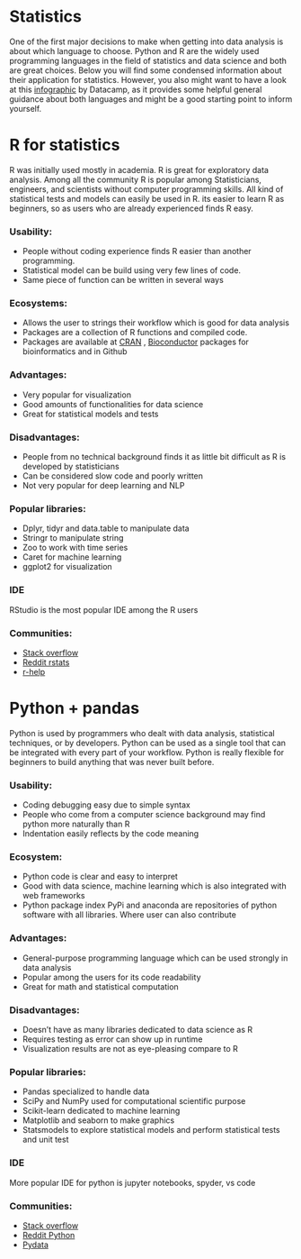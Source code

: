 # Statistics

One of the first major decisions to make when getting into data analysis is about which language to choose. Python and R are the widely used programming languages in the field of statistics and data science and both are great choices. Below you will find some condensed information about their application for statistics. However, you also might want to have a look at this [infographic](https://www.datacamp.com/community/tutorials/r-or-python-for-data-analysis) by Datacamp, as it provides some helpful general guidance about both languages and might be a good starting point to inform yourself. 


# R for statistics

R was initially used mostly in academia. R is great for exploratory data analysis. Among all the community R is popular among Statisticians, engineers, and scientists without computer programming skills. All kind of statistical tests and models can easily be used in R. its easier to learn R as beginners, so as users who are already experienced finds R easy.

### Usability:

- People without coding experience finds R easier than another programming.
- Statistical model can be build using very few lines of code.
- Same piece of function can be written in several ways 

### Ecosystems:

- Allows the user to strings their workflow which is good for data analysis
- Packages are a collection of R functions and compiled code. 
- Packages are available at [CRAN](-https://cran.r-project.org/mirrors.html) , [Bioconductor](-https://www.bioconductor.org/) packages for   bioinformatics and in Github

### Advantages:

- Very popular for visualization 
- Good amounts of functionalities for data science 
- Great for statistical models and tests

### Disadvantages:

- People from no technical background finds it as little bit difficult as R is developed by statisticians 
- Can be considered slow code and poorly written
- Not very popular for deep learning and NLP

### Popular libraries:

- Dplyr, tidyr and data.table to manipulate data
- Stringr to manipulate string 
- Zoo to work with time series 
- Caret for machine learning  
- ggplot2 for visualization  

### IDE

RStudio is the most popular IDE among the R users 

### Communities:
- [Stack overflow](-https://stackoverflow.com/tags/r/info)
- [Reddit rstats](-https://www.reddit.com/r/rstats/)
- [r-help](-https://www.r-project.org/mail.html)


# Python + pandas

Python is used by programmers who dealt with data analysis, statistical techniques, or by developers. Python can be used as a single tool that can be integrated with every part of your workflow. Python is really flexible for beginners to build anything that was never built before.
### Usability:

- Coding debugging easy due to simple syntax
- People who come from a computer science background may find python more naturally than R
- Indentation easily reflects by the code meaning 

### Ecosystem:

- Python code is clear and easy to interpret
- Good with data science, machine learning which is also integrated with web frameworks
- Python package index PyPi and anaconda are repositories of python software with all libraries.
Where user can also contribute 

### Advantages: 

- General-purpose programming language which can be used strongly in data analysis
- Popular among the users for its code readability
- Great for math and statistical computation 

### Disadvantages:

- Doesn’t have as many libraries dedicated to data science as R
- Requires testing as error can show up in runtime
- Visualization results are not as eye-pleasing compare to R

### Popular libraries:

- Pandas specialized to handle data
- SciPy and NumPy used for computational scientific purpose 
- Scikit-learn dedicated to machine learning
- Matplotlib and seaborn to make graphics 
- Statsmodels to explore statistical models and perform statistical tests and unit test

### IDE

More popular IDE for python is jupyter notebooks, spyder, vs code

### Communities:

- [Stack overflow](-https://stackoverflow.com/tags/python/info)
- [Reddit Python](-https://www.reddit.com/r/Python/)
- [Pydata](-https://pydata.org/)


